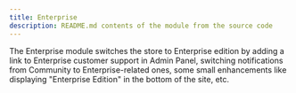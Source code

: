 ```yaml
---
title: Enterprise
description: README.md contents of the module from the source code
---
```


The Enterprise module switches the store to Enterprise edition by adding a link to Enterprise customer support in Admin Panel, switching notifications from Community to Enterprise-related ones, some small enhancements like displaying "Enterprise Edition" in the bottom of the site, etc.
